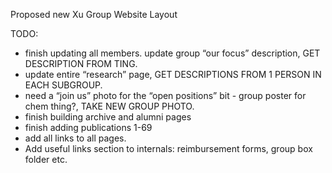 Proposed new Xu Group Website Layout

TODO:
- finish updating all members. 
update group “our focus” description, GET DESCRIPTION FROM TING.
- update entire “research” page, GET DESCRIPTIONS FROM 1 PERSON IN EACH SUBGROUP.
- need a “join us” photo for the “open positions” bit - group poster for chem thing?, TAKE NEW GROUP PHOTO.
- finish building archive and alumni pages
- finish adding publications 1-69
- add all links to all pages.
- Add useful links section to internals: reimbursement forms, group box folder etc.
